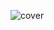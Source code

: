 ![cover](https://cdn.statically.io/img/timelinecovers.pro/facebook-cover/thumbs/programmer-a-tool-for-converting-facebook-cover.jpg)
